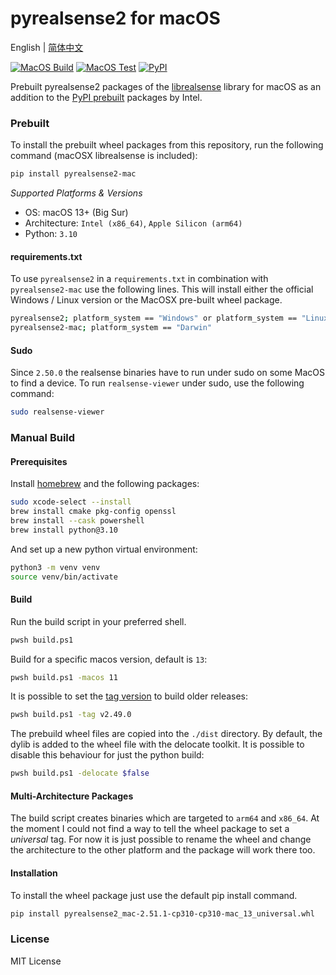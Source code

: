 # pyrealsense2 for macOS

English | [简体中文](./README.zh-CN.md)

[![MacOS Build](https://github.com/yugasun/pyrealsense2-mac/actions/workflows/main.yml/badge.svg)](https://github.com/yugasun/pyrealsense2-mac/actions/workflows/main.yml)
[![MacOS Test](https://github.com/yugasun/pyrealsense2-mac/actions/workflows/test.yml/badge.svg)](https://github.com/yugasun/pyrealsense2-mac/actions/workflows/test.yml)
[![PyPI](https://img.shields.io/pypi/v/pyrealsense2-mac)](https://pypi.org/project/pyrealsense2-mac/)

Prebuilt pyrealsense2 packages of the [librealsense](https://github.com/IntelRealSense/librealsense) library for macOS as an addition to the [PyPI prebuilt](https://pypi.org/project/pyrealsense2/) packages by Intel.

### Prebuilt
To install the prebuilt wheel packages from this repository, run the following command (macOSX librealsense is included):

```bash
pip install pyrealsense2-mac
```

*Supported Platforms & Versions*

- OS: macOS 13+ (Big Sur)
- Architecture: `Intel (x86_64)`, `Apple Silicon (arm64)`
- Python: `3.10`

#### requirements.txt

To use `pyrealsense2` in a `requirements.txt` in combination with `pyrealsense2-mac` use the following lines. This will install either the official Windows / Linux version or the MacOSX pre-built wheel package.

```bash
pyrealsense2; platform_system == "Windows" or platform_system == "Linux"
pyrealsense2-mac; platform_system == "Darwin"
```

#### Sudo

Since `2.50.0` the realsense binaries have to run under sudo on some MacOS to find a device.
To run `realsense-viewer` under sudo, use the following command:

```bash
sudo realsense-viewer
```

### Manual Build

#### Prerequisites
Install [homebrew](https://brew.sh/) and the following packages:

```bash
sudo xcode-select --install
brew install cmake pkg-config openssl
brew install --cask powershell
brew install python@3.10
```

And set up a new python virtual environment:

```bash
python3 -m venv venv
source venv/bin/activate
```

#### Build

Run the build script in your preferred shell.

```bash
pwsh build.ps1
```

Build for a specific macos version, default is `13`:

```bash
pwsh build.ps1 -macos 11
```

It is possible to set the [tag version](https://github.com/IntelRealSense/librealsense/tags) to build older releases:

```bash
pwsh build.ps1 -tag v2.49.0
```

The prebuild wheel files are copied into the `./dist` directory. By default, the dylib is added to the wheel file with the delocate toolkit. It is possible to disable this behaviour for just the python build:

```bash
pwsh build.ps1 -delocate $false
```

#### Multi-Architecture Packages

The build script creates binaries which are targeted to `arm64` and `x86_64`. At the moment I could not find a way to tell the wheel package to set a *universal* tag. For now it is just possible to rename the wheel and change the architecture to the other platform and the package will work there too.

#### Installation

To install the wheel package just use the default pip install command.

```bash
pip install pyrealsense2_mac-2.51.1-cp310-cp310-mac_13_universal.whl
```


### License

MIT License
